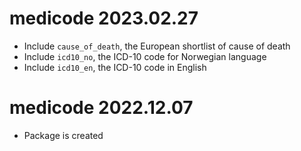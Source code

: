 # medicode 2023.02.27

- Include `cause_of_death`, the European shortlist of cause of death
- Include `icd10_no`, the ICD-10 code for Norwegian language
- Include `icd10_en`, the ICD-10 code in English

# medicode 2022.12.07

- Package is created
